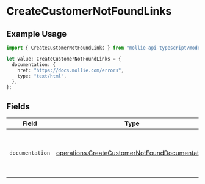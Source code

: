 # CreateCustomerNotFoundLinks

## Example Usage

```typescript
import { CreateCustomerNotFoundLinks } from "mollie-api-typescript/models/operations";

let value: CreateCustomerNotFoundLinks = {
  documentation: {
    href: "https://docs.mollie.com/errors",
    type: "text/html",
  },
};
```

## Fields

| Field                                                                                                            | Type                                                                                                             | Required                                                                                                         | Description                                                                                                      |
| ---------------------------------------------------------------------------------------------------------------- | ---------------------------------------------------------------------------------------------------------------- | ---------------------------------------------------------------------------------------------------------------- | ---------------------------------------------------------------------------------------------------------------- |
| `documentation`                                                                                                  | [operations.CreateCustomerNotFoundDocumentation](../../models/operations/createcustomernotfounddocumentation.md) | :heavy_check_mark:                                                                                               | The URL to the generic Mollie API error handling guide.                                                          |